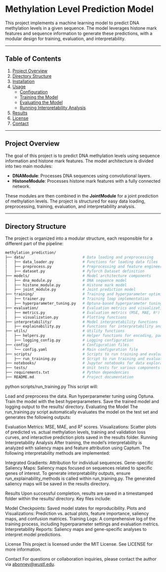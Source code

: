 # Methylation Level Prediction Model

This project implements a machine learning model to predict DNA methylation levels in a given sequence. The model leverages histone mark features and sequence information to generate these predictions, with a modular design for training, evaluation, and interpretability.

---

## Table of Contents

1. [Project Overview](#project-overview)
2. [Directory Structure](#directory-structure)
3. [Installation](#installation)
4. [Usage](#usage)
   - [Configuration](#configuration)
   - [Training the Model](#training-the-model)
   - [Evaluating the Model](#evaluating-the-model)
   - [Running Interpretability Analysis](#running-interpretability-analysis)
5. [Results](#results)
6. [License](#license)
7. [Contact](#contact)

---

## Project Overview

The goal of this project is to predict DNA methylation levels using sequence information and histone mark features. The model architecture is divided into two main modules:

- **DNAModule**: Processes DNA sequences using convolutional layers.
- **HistoneModule**: Processes histone mark features with a fully connected network.

These modules are then combined in the **JointModule** for a joint prediction of methylation levels. The project is structured for easy data loading, preprocessing, training, evaluation, and interpretability analysis.

---

## Directory Structure

The project is organized into a modular structure, each responsible for a different part of the pipeline:

```bash
methylation_prediction/
├── data/                          # Data loading and preprocessing
│   ├── data_loader.py             # Functions for loading data files
│   ├── preprocess.py              # Preprocessing and feature engineering functions
│   ├── dataset.py                 # PyTorch Dataset definition
├── models/                        # Model architecture components
│   ├── dna_module.py              # DNA sequence model
│   ├── histone_module.py          # Histone mark model
│   ├── joint_module.py            # Joint prediction model
├── training/                      # Training and hyperparameter optimization
│   ├── trainer.py                 # Training loop implementation
│   ├── hyperparameter_tuning.py   # Optuna-based hyperparameter tuning
├── evaluation/                    # Evaluation metrics and visualization
│   ├── metrics.py                 # Evaluation metrics (MSE, MAE, R²)
│   ├── visualization.py           # Plotting functions
├── interpretability/              # Model interpretability functions
│   ├── explainability.py          # Functions for interpretability analysis using Captum
├── utils/                         # Utility functions
│   ├── helpers.py                 # Helper functions for encoding, padding, etc.
│   ├── logging_config.py          # Logging configuration
├── config/                        # Configuration files
│   └── config.yaml                # Main configuration file
├── scripts/                       # Scripts to run training and evaluation
│   ├── run_training.py            # Script to run training and evaluation
├── notebooks/                     # Jupyter notebooks for data exploration and visualization
├── tests/                         # Unit tests for various components
├── requirements.txt               # Python dependencies
├── README.md                      # Project documentation
```

python scripts/run_training.py
This script will:

Load and preprocess the data.
Run hyperparameter tuning using Optuna.
Train the model with the best hyperparameters.
Save the trained model and logging output to the results/ directory.
Evaluating the Model
The run_training.py script automatically evaluates the model on the test set and generates the following outputs:

Evaluation Metrics: MSE, MAE, and R² scores.
Visualizations: Scatter plots of predicted vs. actual methylation levels, training and validation loss curves, and interactive prediction plots saved in the results folder.
Running Interpretability Analysis
After training, the model’s interpretability is analyzed with saliency maps and feature attribution using Captum. The following interpretability methods are implemented:

Integrated Gradients: Attribution for individual sequences.
Gene-specific Saliency Maps: Saliency maps focused on sequences related to specific genes of interest.
To generate interpretability outputs, ensure run_explainability_methods is called within run_training.py. The generated saliency maps will be saved in the results directory.

Results
Upon successful completion, results are saved in a timestamped folder within the results/ directory. Key files include:

Model Checkpoints: Saved model states for reproducibility.
Plots and Visualizations: Prediction vs. actual plots, feature importance, saliency maps, and confusion matrices.
Training Logs: A comprehensive log of the training process, including hyperparameter settings and evaluation metrics.
Interpretability Reports: Saliency maps and gene-specific analyses to interpret model predictions.



License
This project is licensed under the MIT License. See LICENSE for more information.

Contact
For questions or collaboration inquiries, please contact the author via abonney@wustl.edu.
